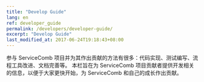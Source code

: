 ```yaml
---
title: "Develop Guide"
lang: en
ref: developer_guide
permalink: /developers/developer-guide/
excerpt: "Develop Guide"
last_modified_at: 2017-06-24T19:18:43+08:00
---
```


参与 ServiceComb 项目并为其作出贡献的方法有很多：代码实现、测试编写、流程工具改进、文档完善等。
本栏旨在为 ServiceComb 项目贡献者提供开发相关的信息，以便于大家更快开始，为 ServiceComb 和自己的成长作出贡献。
